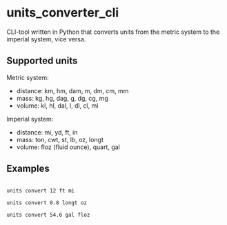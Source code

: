 # units_converter_cli

CLI-tool written in Python that converts units from the metric system to the imperial system, vice versa.

## Supported units

Metric system: 

- distance: km, hm, dam, m, dm, cm, mm
- mass: kg, hg, dag, g, dg, cg, mg
- volume: kl, hl, dal, l, dl, cl, ml

Imperial system:

- distance: mi, yd, ft, in
- mass: ton, cwt, st, lb, oz, longt
- volume: floz (fluid ounce), quart, gal

## Examples

```

units convert 12 ft mi

units convert 0.8 longt oz

units convert 54.6 gal floz

```
